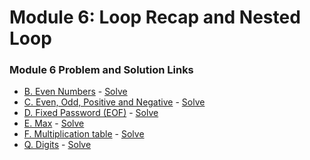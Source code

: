 # Module 6: Loop Recap and Nested Loop
### Module 6 Problem and Solution Links
- [B. Even Numbers](https://codeforces.com/group/MWSDmqGsZm/contest/219432/problem/B) - [Solve]()
- [C. Even, Odd, Positive and Negative](https://codeforces.com/group/MWSDmqGsZm/contest/219432/problem/C) - [Solve]()
- [D. Fixed Password (EOF)](https://codeforces.com/group/MWSDmqGsZm/contest/219432/problem/D) - [Solve]()
- [E. Max](https://codeforces.com/group/MWSDmqGsZm/contest/219432/problem/E) - [Solve]()
- [F. Multiplication table](https://codeforces.com/group/MWSDmqGsZm/contest/219432/problem/F) - [Solve]()
- [Q. Digits](https://codeforces.com/group/MWSDmqGsZm/contest/219432/problem/Q) - [Solve]()